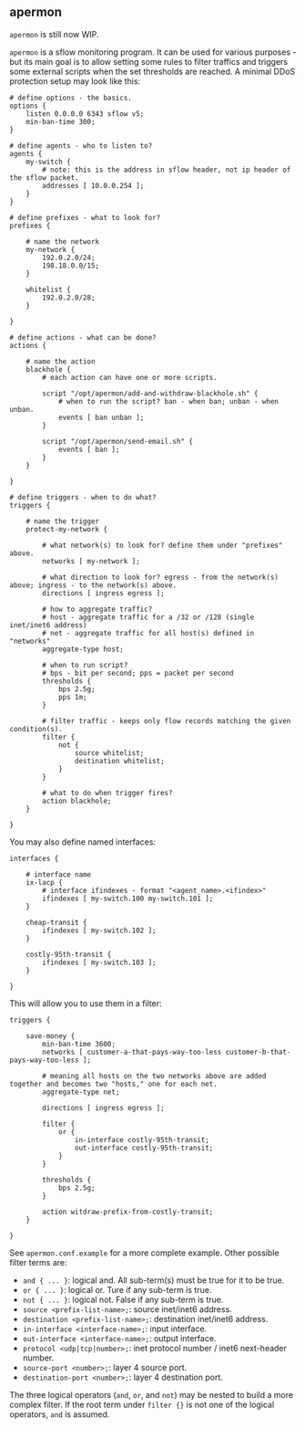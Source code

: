 apermon
---

`apermon` is still now WIP.

`apermon` is a sflow monitoring program. It can be used for various purposes - but its main goal is to allow setting some rules to filter traffics and triggers some external scripts when the set thresholds are reached. A minimal DDoS protection setup may look like this: 

```
# define options - the basics.
options {
    listen 0.0.0.0 6343 sflow v5;
    min-ban-time 300;
}

# define agents - who to listen to?
agents {
    my-switch {
        # note: this is the address in sflow header, not ip header of the sflow packet.
        addresses [ 10.0.0.254 ];
    }
}

# define prefixes - what to look for?
prefixes {

    # name the network
    my-network {
        192.0.2.0/24;
        198.18.0.0/15;
    }

    whitelist {
        192.0.2.0/28;
    }

}

# define actions - what can be done?
actions {

    # name the action
    blackhole {
        # each action can have one or more scripts.

        script "/opt/apermon/add-and-withdraw-blackhole.sh" {
            # when to run the script? ban - when ban; unban - when unban.
            events [ ban unban ];
        }

        script "/opt/apermon/send-email.sh" {
            events [ ban ];
        }
    }

}

# define triggers - when to do what?
triggers {

    # name the trigger
    protect-my-network {

        # what network(s) to look for? define them under "prefixes" above.
        networks [ my-network ];

        # what direction to look for? egress - from the network(s) above; ingress - to the network(s) above.
        directions [ ingress egress ];

        # how to aggregate traffic?
        # host - aggregate traffic for a /32 or /128 (single inet/inet6 address)
        # net - aggregate traffic for all host(s) defined in "networks"
        aggregate-type host;

        # when to run script?
        # bps - bit per second; pps = packet per second
        thresholds {
            bps 2.5g;
            pps 1m;
        }
        
        # filter traffic - keeps only flow records matching the given condition(s).
        filter {
            not {
                source whitelist;
                destination whitelist;
            }
        }

        # what to do when trigger fires?
        action blackhole;
    }

}
```

You may also define named interfaces: 

```
interfaces {

    # interface name
    ix-lacp {
        # interface ifindexes - format "<agent_name>.<ifindex>"
        ifindexes [ my-switch.100 my-switch.101 ];
    }

    cheap-transit {
        ifindexes [ my-switch.102 ];
    }

    costly-95th-transit {
        ifindexes [ my-switch.103 ];
    }

}
```

This will allow you to use them in a filter:

```
triggers {

    save-money {
        min-ban-time 3600;
        networks [ customer-a-that-pays-way-too-less customer-b-that-pays-way-too-less ];

        # meaning all hosts on the two networks above are added together and becomes two "hosts," one for each net.
        aggregate-type net;

        directions [ ingress egress ];

        filter {
            or {
                in-interface costly-95th-transit;
                out-interface costly-95th-transit;
            }
        }

        thresholds {
            bps 2.5g;
        }

        action witdraw-prefix-from-costly-transit;
    }

}
```

See `apermon.conf.example` for a more complete example. Other possible filter terms are:

- `and { ... }`: logical and. All sub-term(s) must be true for it to be true.
- `or { ... }`: logical or. Ture if any sub-term is true.
- `not { ... }`: logical not. False if any sub-term is true.
- `source <prefix-list-name>;`: source inet/inet6 address.
- `destination <prefix-list-name>;`: destination inet/inet6 address.
- `in-interface <interface-name>;`: input interface.
- `out-interface <interface-name>;`: output interface.
- `protocol <udp|tcp|number>;`: inet protocol number / inet6 next-header number.
- `source-port <number>;`: layer 4 source port.
- `destination-port <number>;`: layer 4 destination port.

The three logical operators (`and`, `or`, and `not`) may be nested to build a more complex filter. If the root term under `filter {}` is not one of the logical operators, `and` is assumed.

